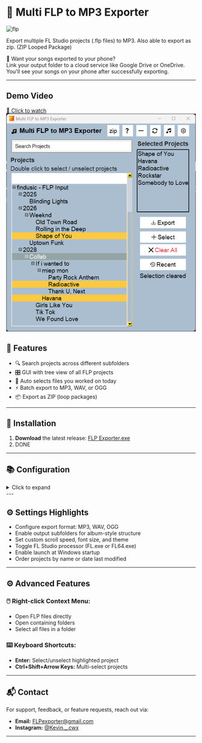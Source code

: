 # 🎵 Multi FLP to MP3 Exporter

<img src="https://www.image-line.com/static/assets/nav-logo-fruit.41db863.png" alt="flp" width="50"/>

Export multiple FL Studio projects (.flp files) to MP3. Also able to export as zip. (ZIP Looped Package)

📱 Want your songs exported to your phone?  
Link your output folder to a cloud service like Google Drive or OneDrive. You'll see your songs on your phone after successfully exporting.

---
## Demo Video

<a href="https://youtu.be/dmmVJpXlJ3E" target="_blank">
  🎥 Click to watch<br>
  <img src="https://github.com/Kevin-cwx/Multi-FLP-to-MP3-Exporter/blob/main/Media/Images/FLP%20Exporter%20Main%20Window.jpg" alt="FLP Exporter Demo" />
</a>


## 🧩 Features

- 🔍 Search projects across different subfolders
- 🎛️ GUI with tree view of all FLP projects
- 📅 Auto selects files you worked on today
- ⚡ Batch export to MP3, WAV, or OGG
- 📦 Export as ZIP (loop packages)

---

## 🚀 Installation

1. **Download** the latest release: [FLP Exporter.exe](https://github.com/Kevin-cwx/Multi-FLP-to-MP3-Exporter/raw/main/dist/Download/FLP%20Exporter.exe)  
2. DONE


---

## 📚 Configuration
<details>
<summary>Click to expand</summary>

<br>

1. Launch the app  
2. On first run:  
   - Set your **FLP folder**  
     - Where all your FLP files are stored. Add the top folder.  
   - Set **output folder**  
     - Where you want your songs to be exported to.  
   - Locate **FL Studio installation**  
     Example: `"C:\Program Files\Image-Line\FL Studio 21\"`  
3. Select projects from the left panel  
4. Click `Export` — your MP3s will be rendered to your output folder  

</details>
---

## ⚙️ Settings Highlights

- Configure export format: MP3, WAV, OGG
- Enable output subfolders for album-style structure
- Set custom scroll speed, font size, and theme
- Toggle FL Studio processor (FL.exe or FL64.exe)
- Enable launch at Windows startup
- Order projects by name or date last modified

---
## ⚙️ Advanced Features

### 🖱️ Right-click Context Menu:

- Open FLP files directly  
- Open containing folders  
- Select all files in a folder  

### ⌨️ Keyboard Shortcuts:

- **Enter:** Select/unselect highlighted project  
- **Ctrl+Shift+Arrow Keys:** Multi-select projects  


---
## 📬 Contact

For support, feedback, or feature requests, reach out via:

- **Email:** FLPexporter@gmail.com
- **Instagram:** [@Kevin._.cwx](https://www.instagram.com/Kevin._.cwx)

---
